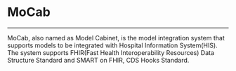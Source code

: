 # MoCab
---
MoCab, also named as Model Cabinet, is the model 
integration system that supports models to be integrated
with Hospital Information System(HIS). \
The system supports FHIR(Fast Health Interoperability Resources) Data Structure Standard 
and SMART on FHIR, CDS Hooks Standard.
